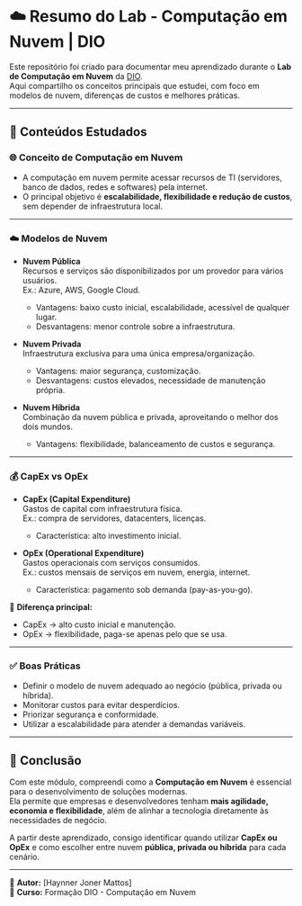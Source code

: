 # ☁️ Resumo do Lab - Computação em Nuvem | DIO

Este repositório foi criado para documentar meu aprendizado durante o **Lab de Computação em Nuvem** da [DIO](https://www.dio.me/).  
Aqui compartilho os conceitos principais que estudei, com foco em modelos de nuvem, diferenças de custos e melhores práticas.

---

## 📘 Conteúdos Estudados

### 🌐 Conceito de Computação em Nuvem
- A computação em nuvem permite acessar recursos de TI (servidores, banco de dados, redes e softwares) pela internet.  
- O principal objetivo é **escalabilidade, flexibilidade e redução de custos**, sem depender de infraestrutura local.

---

### ☁️ Modelos de Nuvem
- **Nuvem Pública**  
  Recursos e serviços são disponibilizados por um provedor para vários usuários.  
  Ex.: Azure, AWS, Google Cloud.  
  - Vantagens: baixo custo inicial, escalabilidade, acessível de qualquer lugar.  
  - Desvantagens: menor controle sobre a infraestrutura.

- **Nuvem Privada**  
  Infraestrutura exclusiva para uma única empresa/organização.  
  - Vantagens: maior segurança, customização.  
  - Desvantagens: custos elevados, necessidade de manutenção própria.

- **Nuvem Híbrida**  
  Combinação da nuvem pública e privada, aproveitando o melhor dos dois mundos.  
  - Vantagens: flexibilidade, balanceamento de custos e segurança.

---

### 💰 CapEx vs OpEx
- **CapEx (Capital Expenditure)**  
  Gastos de capital com infraestrutura física.  
  Ex.: compra de servidores, datacenters, licenças.  
  - Característica: alto investimento inicial.  

- **OpEx (Operational Expenditure)**  
  Gastos operacionais com serviços consumidos.  
  Ex.: custos mensais de serviços em nuvem, energia, internet.  
  - Característica: pagamento sob demanda (pay-as-you-go).  

🔑 **Diferença principal:**  
- CapEx → alto custo inicial e manutenção.  
- OpEx → flexibilidade, paga-se apenas pelo que se usa.  

---

### ✅ Boas Práticas
- Definir o modelo de nuvem adequado ao negócio (pública, privada ou híbrida).  
- Monitorar custos para evitar desperdícios.  
- Priorizar segurança e conformidade.  
- Utilizar a escalabilidade para atender a demandas variáveis.  

---

## 🚀 Conclusão
Com este módulo, compreendi como a **Computação em Nuvem** é essencial para o desenvolvimento de soluções modernas.  
Ela permite que empresas e desenvolvedores tenham **mais agilidade, economia e flexibilidade**, além de alinhar a tecnologia diretamente às necessidades de negócio.  

A partir deste aprendizado, consigo identificar quando utilizar **CapEx ou OpEx** e como escolher entre nuvem **pública, privada ou híbrida** para cada cenário.  

---

📌 **Autor:** [Haynner Joner Mattos]  
📎 **Curso:** Formação DIO - Computação em Nuvem  
